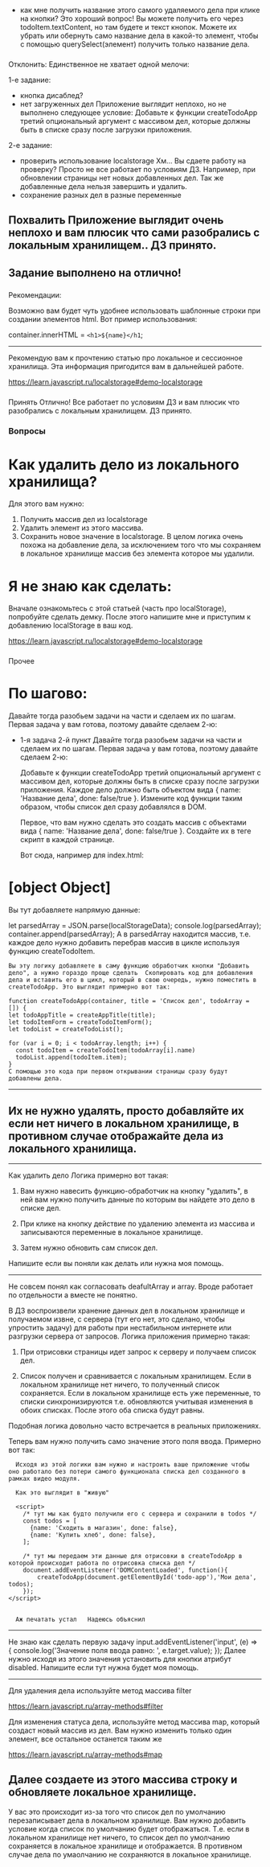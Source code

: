 - как мне получить название этого самого удаляемого дела при клике на кнопки?
Это хороший вопрос! Вы можете получить его через todoItem.textContent, но там будете и текст кнопок. Можете их убрать или обернуть само название дела в какой-то элемент, чтобы с помощью querySelect(элемент) получить только название дела.

###
Отклонить:
Единственное не хватает одной мелочи:

1-е задание:
- кнопка дисаблед?
- нет загруженных дел
    Приложение выглядит неплохо, но не выполнено следующее условие:
    Добавьте к функции createTodoApp третий опциональный аргумент с массивом дел, которые должны быть в списке сразу после загрузки приложения.

2-е задание:
- проверить использование localstorage
  Хм... Вы сдаете работу на проверку? Просто не все работает по условиям ДЗ. Например, при обновлении страницы нет новых добавленных дел. Так же добавленные дела нельзя завершить и удалить.
- сохранение разных дел в разные переменные

###
Похвалить
Приложение выглядит очень неплохо и вам плюсик что сами разобрались с локальным хранилищем.. ДЗ принято.
---
Задание выполнено на отлично!
---
###
Рекомендации:

Возможно вам будет чуть удобнее использовать шаблонные строки при создании элементов html. Вот пример использования:

container.innerHTML = `<h1>${name}</h1`;

---
Рекомендую вам к прочтению статью про локальное и сессионное хранилища. Эта информация пригодится вам в дальнейшей работе.

https://learn.javascript.ru/localstorage#demo-localstorage

###
Принять
Отлично! Все работает  по условиям ДЗ и вам плюсик что разобрались с локальным хранилищем. ДЗ принято.

### Вопросы

# Как удалить дело из локального хранилища?
Для этого вам нужно:
1. Получить массив дел из localstorage
2. Удалить элемент из этого массива.
3. Сохранить новое значение в localstorage.
В целом логика очень похожа на добавление дела, за исключением того что мы сохраняем в локальное хранилище массив без элемента которое мы удалили.

# Я не знаю как сделать:
Вначале ознакомьтесь с этой статьей (часть про localStorage), попробуйте сделать демку. После этого напишите мне и приступим к добавлению localStorage в ваш код.

https://learn.javascript.ru/localstorage#demo-localstorage


###
Прочее

# По шагово:
Давайте тогда разобьем задачи на части и сделаем их по шагам. Первая задача у вам готова, поэтому давайте сделаем 2-ю:

- 1-я задача 2-й пункт
  Давайте тогда разобьем задачи на части и сделаем их по шагам. Первая задача у вам готова, поэтому давайте сделаем 2-ю:

  Добавьте к функции createTodoApp третий опциональный аргумент с массивом дел, которые должны быть в списке сразу после загрузки приложения. Каждое дело должно быть объектом вида { name: 'Название дела', done: false/true }. Измените код функции таким образом, чтобы список дел сразу добавлялся в DOM.

  Первое, что вам нужно сделать это создать массив с объектами вида { name: 'Название дела', done: false/true }. Создайте их в теге скрипт в каждой странице.

    Вот сюда, например для index.html:
    <script>
        document.addEventListener("DOMContentLoaded", function () {
            createTodoApp(document.getElementById('todo-app'),'Мои дела')
        });
    </script>

# [object Object]
Вы тут добавляете напрямую данные:

let parsedArray = JSON.parse(localStorageData);
    console.log(parsedArray);
    container.append(parsedArray);
А в parsedArray находится массив, т.е. каждое дело нужно добавить перебрав массив в цикле используя функцию createTodoItem.

    Вы эту логику добавляете в саму функцию обработчик кнопки "Добавить дело", а нужно гораздо проще сделать  Скопировать код для добавления дела и вставить его в цикл, который в свою очередь, нужно поместить в createTodoApp. Это выглядит примерно вот так:

    function createTodoApp(container, title = 'Список дел', todoArray = []) {
    let todoAppTitle = createAppTitle(title);
    let todoItemForm = createTodoItemForm();
    let todoList = createTodoList();

    for (var i = 0; i < todoArray.length; i++) {
      const todoItem = createTodoItem(todoArray[i].name)
      todoList.append(todoItem.item);
    }
    С помощью это кода при первом открывании страницы сразу будут добавлены дела.
---
Их не нужно удалять, просто добавляйте их если нет ничего в локальном хранилище, в противном случае отображайте дела из локального хранилища.
---




---
Как удалить дело
  Логика примерно вот такая:

  1. Вам нужно навесить функцию-обработчик на кнопку "удалить", в ней вам нужно получить данные по которым вы найдете это дело в списке дел.

  2. При клике на кнопку действие по удалению элемента из массива и записываются переменные в локальное хранилище.

  3. Затем нужно обновить сам список дел.

  Напишите если вы поняли как делать или нужна моя помощь.

---
Не совсем понял как согласовать deafultArray и array. Вроде работает по отдельности а вместе не понятно.

  В ДЗ воспроизвели хранение данных дел в локальном хранилище и получаемом извне, с сервера (тут его нет, это сделано, чтобы упростить задачу) для работы при нестабильном интернете или разгрузки сервера от запросов. Логика  приложения примерно такая:

  1. При отрисовки страницы идет запрос к серверу и получаем список дел.

  2. Список получен и сравнивается с локальным хранилищем. Если в локальном хранилище нет ничего, то полученный список сохраняется. Если в локальном хранилище есть уже переменные, то списки синхронизируются т.е. обновляются учитывая изменения в обоих списках. После этого оба списка будут равны.

  Подобная логика довольно часто встречается в реальных приложениях.

  Теперь вам нужно получить само значение этого поля ввода. Примерно вот так:

      Исходя из этой логики вам нужно и настроить ваше приложение чтобы оно работало без потери самого функционала списка дел созданного в рамках видео модуля.

      Как это выглядит в "живую"

      <script>
        /* тут мы как будто получили его с сервера и сохранили в todos */
        const todos = [
          {name: 'Сходить в магазин', done: false},
          {name: 'Купить хлеб', done: false},
        ];

        /* тут мы передаем эти данные для отрисовки в createTodoApp в которой происходит работа по отрисовка списка дел */
        document.addEventListener('DOMContentLoaded', function(){
            createTodoApp(document.getElementById('todo-app'),'Мои дела', todos);
        });
    </script>


      Аж печатать устал   Надеюсь объяснил
---
Не знаю как сделать первую задачу
  input.addEventListener('input', (e) => {
    console.log('Значение поля ввода равно: ', e.target.value);
  });
  Далее нужно исходя из этого значения установить для кнопки атрибут disabled. Напишите если тут нужна будет моя помощь.  

---
Для удаления дела используйте метод массива filter

https://learn.javascript.ru/array-methods#filter

Для изменения статуса дела, используйте метод массива map, который создаст новый массив из дел. Вам нужно изменить только один элемент, все остальное останется таким же

https://learn.javascript.ru/array-methods#map

Далее создаете из этого массива строку и обновляете локальное хранилище.
---
У вас это происходит из-за того что список дел по умолчанию перезаписывает дела в локальном хранилище. Вам нужно добавить условие когда список по умолчанию будет отображаться. Т.е. если в локальном хранилище нет ничего, то список дел по умолчанию сохраняется в локальное хранилище и отображается. В противном случае дела по умаолчанию не сохраняются в локальное хранилище.
